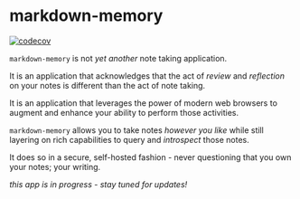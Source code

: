 # markdown-memory

[![codecov](https://codecov.io/gh/dannywieser/markdown-memory/graph/badge.svg?token=DFJ9UENGQU)](https://codecov.io/gh/dannywieser/markdown-memory)

`markdown-memory` is not _yet another_ note taking application.

It is an application that acknowledges that the act of _review_ and _reflection_ on your notes is different than the act of note taking.

It is an application that leverages the power of modern web browsers to augment and enhance your ability to perform those activities.

`markdown-memory` allows you to take notes _however you like_ while still layering on rich capabilities to query and _introspect_ those notes.

It does so in a secure, self-hosted fashion - never questioning that you own your notes; your writing.

_this app is in progress - stay tuned for updates!_
